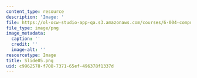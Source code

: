 ```yaml
---
content_type: resource
description: 'Image: '
file: https://ol-ocw-studio-app-qa.s3.amazonaws.com/courses/6-004-computation-structures-spring-2017/c9962578f708737165ef496378f1337d_Slide05.png
file_type: image/png
image_metadata:
  caption: ''
  credit: ''
  image-alt: ''
resourcetype: Image
title: Slide05.png
uid: c9962578-f708-7371-65ef-496378f1337d
---
```

